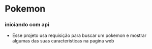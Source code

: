 # Pokemon
### iniciando com api
- Esse projeto usa requisição para buscar um pokemon e mostrar algumas das suas caracteristicas na pagina web
